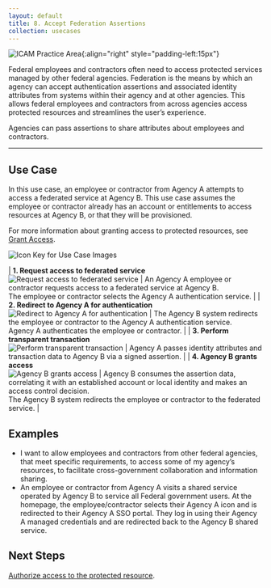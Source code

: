 ```yaml
---
layout: default
title: 8. Accept Federation Assertions
collection: usecases
---
```


![ICAM Practice Area]({{site.baseurl}}/img/usecases/Federation-AttributeExchange.png){:align="right" style="padding-left:15px"}

Federal employees and contractors often need to access protected services managed by other federal agencies. Federation is the means by which an agency can accept authentication assertions and associated identity attributes from systems within their agency and at other agencies. This allows federal employees and contractors from across agencies access protected resources and streamlines the user’s experience.
  
Agencies can pass assertions to share attributes about employees and contractors.

---

## Use Case

In this use case, an employee or contractor from Agency A attempts to access a federated service at Agency B. This use case assumes the employee or contractor already has an account or entitlements to access resources at Agency B, or that they will be provisioned.

For more information about granting access to protected resources, see [Grant Access](../7_grantaccess).

![Icon Key for Use Case Images]({{site.baseurl}}/img/usecases/8-IconKey.png)

| **1. Request access to federated service**<br/>![Request access to federated service]({{site.baseurl}}/img/usecases/8-1.png)  | An Agency A employee or contractor requests access to a federated service at Agency B.<br/>The employee or contractor selects the Agency A authentication service. |
| **2. Redirect to Agency A for authentication**<br/>![Redirect to Agency A for authentication]({{site.baseurl}}/img/usecases/8-2.png)  | The Agency B system redirects the employee or contractor to the Agency A authentication service.<br/>Agency A authenticates the employee or contractor. |
| **3. Perform transparent transaction**<br/>![Perform transparent transaction]({{site.baseurl}}/img/usecases/8-3.png)  | Agency A passes identity attributes and transaction data to Agency B via a signed assertion. |
| **4. Agency B grants access**<br/>![Agency B grants access]({{site.baseurl}}/img/usecases/8-4.png)  | Agency B consumes the assertion data, correlating it with an established account or local identity and makes an access control decision.<br/>The Agency B system redirects the employee or contractor to the federated service. |

## Examples

- I want to allow employees and contractors from other federal agencies, that meet specific requirements, to access some of my agency’s resources, to facilitate cross-government collaboration and information sharing.
- An employee or contractor from Agency A visits a shared service operated by Agency B to service all Federal government users. At the homepage, the employee/contractor selects their Agency A icon and is redirected to their Agency A SSO portal. They log in using their Agency A managed credentials and are redirected back to the Agency B shared service.

## Next Steps

[Authorize access to the protected resource](../7_grantaccess).

